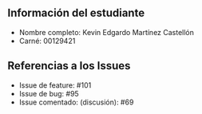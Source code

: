 ## Información del estudiante

- Nombre completo: Kevin Edgardo Martínez Castellón
- Carné: 00129421

## Referencias a los Issues
- Issue de feature: #101
- Issue de bug: #95
- Issue comentado: (discusión): #69